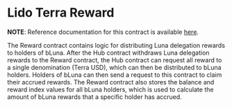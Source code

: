 # Lido Terra Reward  <!-- omit in toc -->

**NOTE**: Reference documentation for this contract is available [here](https://anchor-protocol.gitbook.io/anchor/bluna/reward).

The Reward contract contains logic for distributing Luna delegation rewards to holders of bLuna. After the Hub contract withdraws Luna delegation rewards to the Reward contract, the Hub contract can request all reward to a single denomination (Terra USD), which can then be distributed to bLuna holders. Holders of bLuna can then send a request to this contract to claim their accrued rewards.
The Reward contract also stores the balance and reward index values for all bLuna holders, which is used to calculate the amount of bLuna rewards that a specific holder has accrued.
